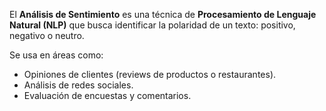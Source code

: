 El **Análisis de Sentimiento** es una técnica de **Procesamiento de Lenguaje Natural (NLP)** 
que busca identificar la polaridad de un texto: positivo, negativo o neutro.  

Se usa en áreas como:  
- Opiniones de clientes (reviews de productos o restaurantes).  
- Análisis de redes sociales.  
- Evaluación de encuestas y comentarios.  
